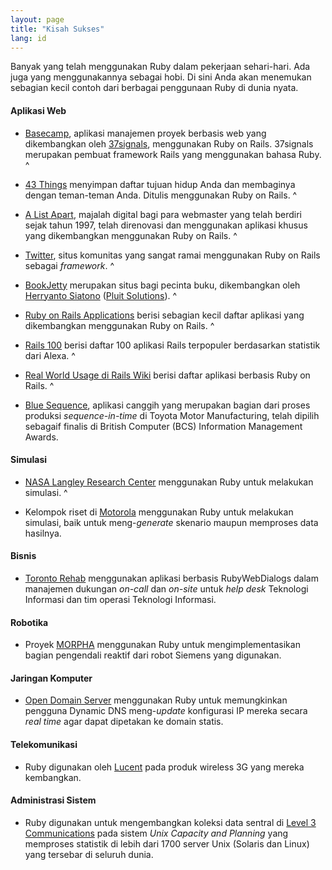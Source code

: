 ```yaml
---
layout: page
title: "Kisah Sukses"
lang: id
---
```


Banyak yang telah menggunakan Ruby dalam pekerjaan sehari-hari. Ada juga
yang menggunakannya sebagai hobi. Di sini Anda akan menemukan sebagian
kecil contoh dari berbagai penggunaan Ruby di dunia nyata.

#### Aplikasi Web

* [Basecamp][1], aplikasi manajemen proyek berbasis web yang
  dikembangkan oleh [37signals][2], menggunakan Ruby on Rails. 37signals
  merupakan pembuat framework Rails yang menggunakan bahasa Ruby.
^

* [43 Things][3] menyimpan daftar tujuan hidup Anda dan membaginya
  dengan teman-teman Anda. Ditulis menggunakan Ruby on Rails.
^

* [A List Apart][4], majalah digital bagi para webmaster yang telah
  berdiri sejak tahun 1997, telah direnovasi dan menggunakan aplikasi
  khusus yang dikembangkan menggunakan Ruby on Rails.
^

* [Twitter][5], situs komunitas yang sangat ramai menggunakan Ruby on
  Rails sebagai *framework*.
^

* [BookJetty][6] merupakan situs bagi pecinta buku, dikembangkan oleh
  [Herryanto Siatono][7] ([Pluit Solutions][8]).
^

* [Ruby on Rails Applications][9] berisi sebagian kecil daftar aplikasi
  yang dikembangkan menggunakan Ruby on Rails.
^

* [Rails 100][10] berisi daftar 100 aplikasi Rails terpopuler
  berdasarkan statistik dari Alexa.
^

* [Real World Usage di Rails Wiki][11] berisi daftar aplikasi berbasis
  Ruby on Rails.
^

* [Blue Sequence][12], aplikasi canggih yang merupakan bagian dari
  proses produksi *sequence-in-time* di Toyota Motor Manufacturing,
  telah dipilih sebagaif finalis di British Computer (BCS) Information
  Management Awards.

#### Simulasi

* [NASA Langley Research Center][13] menggunakan Ruby untuk melakukan
  simulasi.
^

* Kelompok riset di [Motorola][14] menggunakan Ruby untuk melakukan
  simulasi, baik untuk meng-*generate* skenario maupun memproses data
  hasilnya.

#### Bisnis

* [Toronto Rehab][15] menggunakan aplikasi berbasis RubyWebDialogs dalam
  manajemen dukungan *on-call* dan *on-site* untuk *help desk* Teknologi
  Informasi dan tim operasi Teknologi Informasi.

#### Robotika

* Proyek [MORPHA][16] menggunakan Ruby untuk mengimplementasikan bagian
  pengendali reaktif dari robot Siemens yang digunakan.

#### Jaringan Komputer

* [Open Domain Server][17] menggunakan Ruby untuk memungkinkan pengguna
  Dynamic DNS meng-*update* konfigurasi IP mereka secara *real time*
  agar dapat dipetakan ke domain statis.

#### Telekomunikasi

* Ruby digunakan oleh [Lucent][18] pada produk wireless 3G yang mereka
  kembangkan.

#### Administrasi Sistem

* Ruby digunakan untuk mengembangkan koleksi data sentral di [Level 3
  Communications][19] pada sistem *Unix Capacity and Planning* yang
  memproses statistik di lebih dari 1700 server Unix (Solaris dan Linux)
  yang tersebar di seluruh dunia.



[1]: http://www.basecamphq.com 
[2]: http://www.37signals.com 
[3]: http://www.43things.com 
[4]: http://www.alistapart.com 
[5]: http://www.twitter.com 
[6]: http://www.bookjetty.com/ 
[7]: http://www.workingwithrails.com/person/5050-herryanto-siatono 
[8]: http://www.pluitsolutions.com/ 
[9]: http://www.rubyonrails.org/applications 
[10]: http://rails100.pbwiki.com/ 
[11]: http://wiki.rubyonrails.com/rails/pages/RealWorldUsage 
[12]: http://www.bluefountain.com/casestudies/bfs-deliver-a-2nd-sequence-production-system-for-toyota/ 
[13]: http://www.larc.nasa.gov/ 
[14]: http://www.motorola.com 
[15]: http://www.torontorehab.on.ca/ 
[16]: http://www.morpha.de/php_e/ 
[17]: http://ods.org/ 
[18]: http://www.lucent.com/ 
[19]: http://www.level3.com/ 
